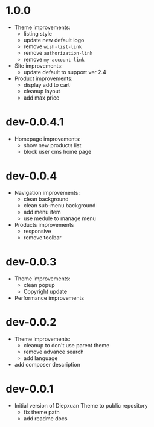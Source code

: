 # 1.0.0

- Theme improvements:
  - listing style
  - update new default logo
  - remove `wish-list-link`
  - remove `authorization-link`
  - remove `my-account-link`
- Site improvements:
  - update default to support ver 2.4
- Product improvements:
  - display add to cart
  - cleanup layout
  - add max price

# dev-0.0.4.1

- Homepage improvements:
  - show new products list
  - block user cms home page

# dev-0.0.4

- Navigation improvements:
  - clean background
  - clean sub-menu background
  - add menu item
  - use medule to manage menu
- Products improvements
  - responsive
  - remove toolbar

# dev-0.0.3

- Theme improvements:
  - clean popup
  - Copyright update
- Performance improvements

# dev-0.0.2

- Theme improvements:
  - cleanup to don't use parent theme
  - remove advance search
  - add language
- add composer description

# dev-0.0.1

- Initial version of Diepxuan Theme to public repository
  - fix theme path
  - add readme docs
